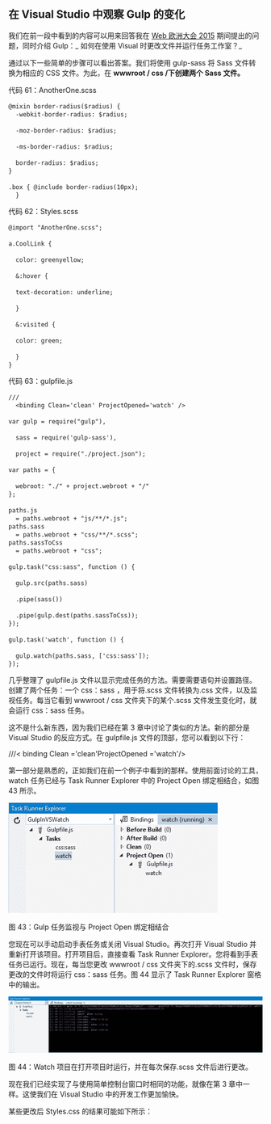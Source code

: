 ## 在 Visual Studio 中观察 Gulp 的变化

我们在前一段中看到的内容可以用来回答我在 [Web 欧洲大会 2015](http://webnextconf.eu/) 期间提出的问题，同时介绍 Gulp：_ 如何在使用 Visual 时更改文件并运行任务工作室？_

通过以下一些简单的步骤可以看出答案。我们将使用 gulp-sass 将 Sass 文件转换为相应的 CSS 文件。为此，在 **wwwroot / css /下创建两个 Sass 文件。**

代码 61：AnotherOne.scss

```
@mixin border-radius($radius) {
  -webkit-border-radius: $radius;

  -moz-border-radius: $radius;

  -ms-border-radius: $radius;

  border-radius: $radius;
}

.box { @include border-radius(10px);
  }

```

代码 62：Styles.scss

```
@import "AnotherOne.scss";

a.CoolLink {

  color: greenyellow;

  &:hover {

  text-decoration: underline;

  }

  &:visited {

  color: green;

  }
}

```

代码 63：gulpfile.js

```
///
  <binding Clean='clean' ProjectOpened='watch' />

var gulp = require("gulp"),

  sass = require('gulp-sass'),

  project = require("./project.json");

var paths = {

  webroot: "./" + project.webroot + "/"
};

paths.js
  = paths.webroot + "js/**/*.js";
paths.sass
  = paths.webroot + "css/**/*.scss";
paths.sassToCss
  = paths.webroot + "css";

gulp.task("css:sass", function () {

  gulp.src(paths.sass)

  .pipe(sass())

  .pipe(gulp.dest(paths.sassToCss));
});

gulp.task('watch', function () {

  gulp.watch(paths.sass, ['css:sass']);
});

```

几乎整理了 gulpfile.js 文件以显示完成任务的方法。需要需要语句并设置路径。创建了两个任务：一个 css：sass ，用于将.scss 文件转换为.css 文件，以及监视任务。每当它看到 wwwroot / css 文件夹下的某个.scss 文件发生变化时，就会运行 css：sass 任务。

这不是什么新东西，因为我们已经在第 3 章中讨论了类似的方法。新的部分是 Visual Studio 的反应方式。在 gulpfile.js 文件的顶部，您可以看到以下行：

///&lt; binding Clean ='clean'ProjectOpened ='watch'/&gt;

第一部分是熟悉的，正如我们在前一个例子中看到的那样。使用前面讨论的工具， watch 任务已经与 Task Runner Explorer 中的 Project Open 绑定相结合，如图 43 所示。

![](img/00047.jpeg)

图 43：Gulp 任务监视与 Project Open 绑定相结合

您现在可以手动启动手表任务或关闭 Visual Studio。再次打开 Visual Studio 并重新打开该项目。打开项目后，直接查看 Task Runner Explorer。您将看到手表任务已运行。现在，每当您更改 wwwroot / css 文件夹下的.scss 文件时，保存更改的文件时将运行 css：sass 任务。图 44 显示了 Task Runner Explorer 窗格中的输出。

![](img/00048.jpeg)

图 44：Watch 项目在打开项目时运行，并在每次保存.scss 文件后进行更改。

现在我们已经实现了与使用简单控制台窗口时相同的功能，就像在第 3 章中一样。这使我们在 Visual Studio 中的开发工作更加愉快。

某些更改后 Styles.css 的结果可能如下所示：